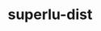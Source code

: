 ---
title: "superlu-dist"
layout: cache
categories: [package, develop-2024-03-24]
meta: {"versions": ["7.2.0", "8.2.1"], "compilers": ["cce@=15.0.1", "gcc@=10.3.0", "gcc@=11.4.0", "gcc@=7.3.1", "gcc@=9.4.0", "oneapi@=2023.2.0", "oneapi@=2024.0.0"], "oss": ["amzn2", "rhel8", "sle_hpc15", "ubuntu20.04", "ubuntu22.04"], "platforms": ["linux"], "targets": ["aarch64", "neoverse_n1", "neoverse_v1", "neoverse_v2", "ppc64le", "x86_64_v3", "x86_64_v4", "zen4"], "stacks": ["aws-pcluster-x86_64_v4", "e4s", "e4s-cray-rhel", "e4s-cray-sles", "e4s-neoverse-v2", "e4s-neoverse_v1", "e4s-oneapi", "e4s-power", "e4s-rocm-external", "radiuss-aws", "radiuss-aws-aarch64", "root"], "num_specs": 24, "num_specs_by_stack": {"radiuss-aws-aarch64": 2, "root": 24, "radiuss-aws": 1, "aws-pcluster-x86_64_v4": 2, "e4s-cray-rhel": 2, "e4s-cray-sles": 1, "e4s-power": 2, "e4s-neoverse_v1": 4, "e4s-neoverse-v2": 4, "e4s": 1, "e4s-rocm-external": 4, "e4s-oneapi": 1}}
spec_details: [{"hash": "myjohr7ncsh6ayzbo52eutcxuy2cyrym", "compiler": "gcc@=7.3.1", "versions": ["8.2.1"], "os": "amzn2", "platform": "linux", "target": "aarch64", "variants": ["build_system=cmake", "build_type=Release", "~cuda", "generator=make", "~int64", "~ipo", "~openmp", "+parmetis", "~rocm", "+shared"], "stacks": ["radiuss-aws-aarch64", "root"], "size": "-", "tarball": "https://binaries.spack.io/develop-2024-03-24/build_cache/linux-amzn2-aarch64/gcc-7.3.1/superlu-dist-8.2.1/linux-amzn2-aarch64-gcc-7.3.1-superlu-dist-8.2.1-myjohr7ncsh6ayzbo52eutcxuy2cyrym.spack"}, {"hash": "fcsojnjivkcxkixlkfohvpwecgamou37", "compiler": "gcc@=7.3.1", "versions": ["8.2.1"], "os": "amzn2", "platform": "linux", "target": "neoverse_n1", "variants": ["build_system=cmake", "build_type=Release", "~cuda", "generator=make", "~int64", "~ipo", "~openmp", "+parmetis", "~rocm", "+shared"], "stacks": ["radiuss-aws-aarch64", "root"], "size": "-", "tarball": "https://binaries.spack.io/develop-2024-03-24/build_cache/linux-amzn2-neoverse_n1/gcc-7.3.1/superlu-dist-8.2.1/linux-amzn2-neoverse_n1-gcc-7.3.1-superlu-dist-8.2.1-fcsojnjivkcxkixlkfohvpwecgamou37.spack"}, {"hash": "dztlpiihohruugy3h7oktc2a4wxbqu2w", "compiler": "gcc@=7.3.1", "versions": ["8.2.1"], "os": "amzn2", "platform": "linux", "target": "x86_64_v3", "variants": ["build_system=cmake", "build_type=Release", "~cuda", "generator=make", "~int64", "~ipo", "~openmp", "+parmetis", "~rocm", "+shared"], "stacks": ["root", "radiuss-aws"], "size": "-", "tarball": "https://binaries.spack.io/develop-2024-03-24/build_cache/linux-amzn2-x86_64_v3/gcc-7.3.1/superlu-dist-8.2.1/linux-amzn2-x86_64_v3-gcc-7.3.1-superlu-dist-8.2.1-dztlpiihohruugy3h7oktc2a4wxbqu2w.spack"}, {"hash": "hpazvg4lcm4ewuizj24jv7aph3iioxdr", "compiler": "oneapi@=2023.2.0", "versions": ["8.2.1"], "os": "amzn2", "platform": "linux", "target": "x86_64_v3", "variants": ["build_system=cmake", "build_type=Release", "~cuda", "generator=make", "~int64", "~ipo", "~openmp", "+parmetis", "~rocm", "+shared"], "stacks": ["root", "aws-pcluster-x86_64_v4"], "size": "-", "tarball": "https://binaries.spack.io/develop-2024-03-24/build_cache/linux-amzn2-x86_64_v3/oneapi-2023.2.0/superlu-dist-8.2.1/linux-amzn2-x86_64_v3-oneapi-2023.2.0-superlu-dist-8.2.1-hpazvg4lcm4ewuizj24jv7aph3iioxdr.spack"}, {"hash": "ylvagzc6mypuo2ncoerxb4wn7cr2y7f3", "compiler": "oneapi@=2023.2.0", "versions": ["8.2.1"], "os": "amzn2", "platform": "linux", "target": "x86_64_v4", "variants": ["build_system=cmake", "build_type=Release", "~cuda", "generator=make", "~int64", "~ipo", "~openmp", "+parmetis", "~rocm", "+shared"], "stacks": ["root", "aws-pcluster-x86_64_v4"], "size": "-", "tarball": "https://binaries.spack.io/develop-2024-03-24/build_cache/linux-amzn2-x86_64_v4/oneapi-2023.2.0/superlu-dist-8.2.1/linux-amzn2-x86_64_v4-oneapi-2023.2.0-superlu-dist-8.2.1-ylvagzc6mypuo2ncoerxb4wn7cr2y7f3.spack"}, {"hash": "p64kaeezivnr25ppxa6bztek74cjf3eh", "compiler": "cce@=15.0.1", "versions": ["8.2.1"], "os": "rhel8", "platform": "linux", "target": "zen4", "variants": ["build_system=cmake", "build_type=Release", "~cuda", "generator=make", "~int64", "~ipo", "~openmp", "+parmetis", "~rocm", "+shared"], "stacks": ["root", "e4s-cray-rhel"], "size": "-", "tarball": "https://binaries.spack.io/develop-2024-03-24/build_cache/linux-rhel8-zen4/cce-15.0.1/superlu-dist-8.2.1/linux-rhel8-zen4-cce-15.0.1-superlu-dist-8.2.1-p64kaeezivnr25ppxa6bztek74cjf3eh.spack"}, {"hash": "lcvc5jvh5rr22a7smf234gj3jfaumiah", "compiler": "cce@=15.0.1", "versions": ["7.2.0"], "os": "rhel8", "platform": "linux", "target": "zen4", "variants": ["build_system=cmake", "build_type=Release", "~cuda", "generator=make", "~int64", "~ipo", "~openmp", "+parmetis", "patches=8da9e21", "~rocm", "+shared"], "stacks": ["root", "e4s-cray-rhel"], "size": "-", "tarball": "https://binaries.spack.io/develop-2024-03-24/build_cache/linux-rhel8-zen4/cce-15.0.1/superlu-dist-7.2.0/linux-rhel8-zen4-cce-15.0.1-superlu-dist-7.2.0-lcvc5jvh5rr22a7smf234gj3jfaumiah.spack"}, {"hash": "d4cfo72pvkob3lqw4auma5wuhjx7lvoi", "compiler": "gcc@=10.3.0", "versions": ["8.2.1"], "os": "sle_hpc15", "platform": "linux", "target": "x86_64_v4", "variants": ["build_system=cmake", "build_type=Release", "~cuda", "generator=make", "~int64", "~ipo", "~openmp", "+parmetis", "~rocm", "+shared"], "stacks": ["root", "e4s-cray-sles"], "size": "-", "tarball": "https://binaries.spack.io/develop-2024-03-24/build_cache/linux-sle_hpc15-x86_64_v4/gcc-10.3.0/superlu-dist-8.2.1/linux-sle_hpc15-x86_64_v4-gcc-10.3.0-superlu-dist-8.2.1-d4cfo72pvkob3lqw4auma5wuhjx7lvoi.spack"}, {"hash": "knjsssjrjmdfj7ej6egkvk3vznjdmr5x", "compiler": "gcc@=9.4.0", "versions": ["8.2.1"], "os": "ubuntu20.04", "platform": "linux", "target": "ppc64le", "variants": ["build_system=cmake", "build_type=Release", "~cuda", "generator=make", "~int64", "~ipo", "~openmp", "+parmetis", "~rocm", "+shared"], "stacks": ["e4s-power", "root"], "size": "-", "tarball": "https://binaries.spack.io/develop-2024-03-24/build_cache/linux-ubuntu20.04-ppc64le/gcc-9.4.0/superlu-dist-8.2.1/linux-ubuntu20.04-ppc64le-gcc-9.4.0-superlu-dist-8.2.1-knjsssjrjmdfj7ej6egkvk3vznjdmr5x.spack"}, {"hash": "hzs627wftplmciyreczqguzxswzf6dpt", "compiler": "gcc@=9.4.0", "versions": ["8.2.1"], "os": "ubuntu20.04", "platform": "linux", "target": "ppc64le", "variants": ["build_system=cmake", "build_type=Release", "+cuda", "cuda_arch=70", "generator=make", "~int64", "~ipo", "~openmp", "+parmetis", "~rocm", "+shared"], "stacks": ["e4s-power", "root"], "size": "-", "tarball": "https://binaries.spack.io/develop-2024-03-24/build_cache/linux-ubuntu20.04-ppc64le/gcc-9.4.0/superlu-dist-8.2.1/linux-ubuntu20.04-ppc64le-gcc-9.4.0-superlu-dist-8.2.1-hzs627wftplmciyreczqguzxswzf6dpt.spack"}, {"hash": "fa2cya5awmorb4zyddqhgtzk2oskg6nq", "compiler": "gcc@=11.4.0", "versions": ["8.2.1"], "os": "ubuntu22.04", "platform": "linux", "target": "neoverse_v1", "variants": ["build_system=cmake", "build_type=Release", "~cuda", "generator=make", "~int64", "~ipo", "~openmp", "+parmetis", "~rocm", "+shared"], "stacks": ["root", "e4s-neoverse_v1"], "size": "-", "tarball": "https://binaries.spack.io/develop-2024-03-24/build_cache/linux-ubuntu22.04-neoverse_v1/gcc-11.4.0/superlu-dist-8.2.1/linux-ubuntu22.04-neoverse_v1-gcc-11.4.0-superlu-dist-8.2.1-fa2cya5awmorb4zyddqhgtzk2oskg6nq.spack"}, {"hash": "qqs744mxf2vsn7tbd77frpgpedfsdppw", "compiler": "gcc@=11.4.0", "versions": ["8.2.1"], "os": "ubuntu22.04", "platform": "linux", "target": "neoverse_v1", "variants": ["build_system=cmake", "build_type=Release", "+cuda", "cuda_arch=90", "generator=make", "~int64", "~ipo", "~openmp", "+parmetis", "~rocm", "+shared"], "stacks": ["root", "e4s-neoverse_v1"], "size": "-", "tarball": "https://binaries.spack.io/develop-2024-03-24/build_cache/linux-ubuntu22.04-neoverse_v1/gcc-11.4.0/superlu-dist-8.2.1/linux-ubuntu22.04-neoverse_v1-gcc-11.4.0-superlu-dist-8.2.1-qqs744mxf2vsn7tbd77frpgpedfsdppw.spack"}, {"hash": "tlvey66i66qfruacvm5e3mpgneseujdo", "compiler": "gcc@=11.4.0", "versions": ["8.2.1"], "os": "ubuntu22.04", "platform": "linux", "target": "neoverse_v1", "variants": ["build_system=cmake", "build_type=Release", "+cuda", "cuda_arch=75", "generator=make", "~int64", "~ipo", "~openmp", "+parmetis", "~rocm", "+shared"], "stacks": ["root", "e4s-neoverse_v1"], "size": "-", "tarball": "https://binaries.spack.io/develop-2024-03-24/build_cache/linux-ubuntu22.04-neoverse_v1/gcc-11.4.0/superlu-dist-8.2.1/linux-ubuntu22.04-neoverse_v1-gcc-11.4.0-superlu-dist-8.2.1-tlvey66i66qfruacvm5e3mpgneseujdo.spack"}, {"hash": "oagmdctz77jtgyhjcttadzjkjex625na", "compiler": "gcc@=11.4.0", "versions": ["8.2.1"], "os": "ubuntu22.04", "platform": "linux", "target": "neoverse_v1", "variants": ["build_system=cmake", "build_type=Release", "+cuda", "cuda_arch=80", "generator=make", "~int64", "~ipo", "~openmp", "+parmetis", "~rocm", "+shared"], "stacks": ["root", "e4s-neoverse_v1"], "size": "-", "tarball": "https://binaries.spack.io/develop-2024-03-24/build_cache/linux-ubuntu22.04-neoverse_v1/gcc-11.4.0/superlu-dist-8.2.1/linux-ubuntu22.04-neoverse_v1-gcc-11.4.0-superlu-dist-8.2.1-oagmdctz77jtgyhjcttadzjkjex625na.spack"}, {"hash": "hwmostpstmo6szhgez52u3pxyzl7tycd", "compiler": "gcc@=11.4.0", "versions": ["8.2.1"], "os": "ubuntu22.04", "platform": "linux", "target": "neoverse_v2", "variants": ["build_system=cmake", "build_type=Release", "~cuda", "generator=make", "~int64", "~ipo", "~openmp", "+parmetis", "~rocm", "+shared"], "stacks": ["root", "e4s-neoverse-v2"], "size": "-", "tarball": "https://binaries.spack.io/develop-2024-03-24/build_cache/linux-ubuntu22.04-neoverse_v2/gcc-11.4.0/superlu-dist-8.2.1/linux-ubuntu22.04-neoverse_v2-gcc-11.4.0-superlu-dist-8.2.1-hwmostpstmo6szhgez52u3pxyzl7tycd.spack"}, {"hash": "57okzhnbukxesylspomi3obudofmtsdq", "compiler": "gcc@=11.4.0", "versions": ["8.2.1"], "os": "ubuntu22.04", "platform": "linux", "target": "neoverse_v2", "variants": ["build_system=cmake", "build_type=Release", "+cuda", "cuda_arch=90", "generator=make", "~int64", "~ipo", "~openmp", "+parmetis", "~rocm", "+shared"], "stacks": ["root", "e4s-neoverse-v2"], "size": "-", "tarball": "https://binaries.spack.io/develop-2024-03-24/build_cache/linux-ubuntu22.04-neoverse_v2/gcc-11.4.0/superlu-dist-8.2.1/linux-ubuntu22.04-neoverse_v2-gcc-11.4.0-superlu-dist-8.2.1-57okzhnbukxesylspomi3obudofmtsdq.spack"}, {"hash": "lrm2q3tvqzduaskrezmgqjcj4zps56eg", "compiler": "gcc@=11.4.0", "versions": ["8.2.1"], "os": "ubuntu22.04", "platform": "linux", "target": "neoverse_v2", "variants": ["build_system=cmake", "build_type=Release", "+cuda", "cuda_arch=80", "generator=make", "~int64", "~ipo", "~openmp", "+parmetis", "~rocm", "+shared"], "stacks": ["root", "e4s-neoverse-v2"], "size": "-", "tarball": "https://binaries.spack.io/develop-2024-03-24/build_cache/linux-ubuntu22.04-neoverse_v2/gcc-11.4.0/superlu-dist-8.2.1/linux-ubuntu22.04-neoverse_v2-gcc-11.4.0-superlu-dist-8.2.1-lrm2q3tvqzduaskrezmgqjcj4zps56eg.spack"}, {"hash": "wfobpav77mb7hk76ncis6gefsz7wpzbk", "compiler": "gcc@=11.4.0", "versions": ["8.2.1"], "os": "ubuntu22.04", "platform": "linux", "target": "neoverse_v2", "variants": ["build_system=cmake", "build_type=Release", "+cuda", "cuda_arch=75", "generator=make", "~int64", "~ipo", "~openmp", "+parmetis", "~rocm", "+shared"], "stacks": ["root", "e4s-neoverse-v2"], "size": "-", "tarball": "https://binaries.spack.io/develop-2024-03-24/build_cache/linux-ubuntu22.04-neoverse_v2/gcc-11.4.0/superlu-dist-8.2.1/linux-ubuntu22.04-neoverse_v2-gcc-11.4.0-superlu-dist-8.2.1-wfobpav77mb7hk76ncis6gefsz7wpzbk.spack"}, {"hash": "6baqm2ld5wyc2uuzyz3mgfh7yaklq4sr", "compiler": "gcc@=11.4.0", "versions": ["8.2.1"], "os": "ubuntu22.04", "platform": "linux", "target": "x86_64_v3", "variants": ["build_system=cmake", "build_type=Release", "~cuda", "generator=make", "~int64", "~ipo", "~openmp", "+parmetis", "~rocm", "+shared"], "stacks": ["root", "e4s"], "size": "-", "tarball": "https://binaries.spack.io/develop-2024-03-24/build_cache/linux-ubuntu22.04-x86_64_v3/gcc-11.4.0/superlu-dist-8.2.1/linux-ubuntu22.04-x86_64_v3-gcc-11.4.0-superlu-dist-8.2.1-6baqm2ld5wyc2uuzyz3mgfh7yaklq4sr.spack"}, {"hash": "fcl6zwemldqmlg6bo64fw6c5dtwcekw2", "compiler": "gcc@=11.4.0", "versions": ["8.2.1"], "os": "ubuntu22.04", "platform": "linux", "target": "x86_64_v3", "variants": ["build_system=cmake", "build_type=Release", "~cuda", "generator=make", "~int64", "~ipo", "~openmp", "+parmetis", "~rocm", "+shared"], "stacks": ["root", "e4s-rocm-external"], "size": "-", "tarball": "https://binaries.spack.io/develop-2024-03-24/build_cache/linux-ubuntu22.04-x86_64_v3/gcc-11.4.0/superlu-dist-8.2.1/linux-ubuntu22.04-x86_64_v3-gcc-11.4.0-superlu-dist-8.2.1-fcl6zwemldqmlg6bo64fw6c5dtwcekw2.spack"}, {"hash": "ksvnpi4a5h3alkqqkvx7ejugvbuu44a5", "compiler": "gcc@=11.4.0", "versions": ["8.2.1"], "os": "ubuntu22.04", "platform": "linux", "target": "x86_64_v3", "variants": ["build_system=cmake", "build_type=Release", "~cuda", "generator=make", "~int64", "~ipo", "~openmp", "+parmetis", "~rocm", "+shared"], "stacks": ["root", "e4s-rocm-external"], "size": "-", "tarball": "https://binaries.spack.io/develop-2024-03-24/build_cache/linux-ubuntu22.04-x86_64_v3/gcc-11.4.0/superlu-dist-8.2.1/linux-ubuntu22.04-x86_64_v3-gcc-11.4.0-superlu-dist-8.2.1-ksvnpi4a5h3alkqqkvx7ejugvbuu44a5.spack"}, {"hash": "pclemlmetgqog3qfhhojcnskvf3d3wrd", "compiler": "gcc@=11.4.0", "versions": ["8.2.1"], "os": "ubuntu22.04", "platform": "linux", "target": "x86_64_v3", "variants": ["amdgpu_target=gfx90a", "build_system=cmake", "build_type=Release", "~cuda", "generator=make", "~int64", "~ipo", "~openmp", "+parmetis", "+rocm", "+shared"], "stacks": ["root", "e4s-rocm-external"], "size": "-", "tarball": "https://binaries.spack.io/develop-2024-03-24/build_cache/linux-ubuntu22.04-x86_64_v3/gcc-11.4.0/superlu-dist-8.2.1/linux-ubuntu22.04-x86_64_v3-gcc-11.4.0-superlu-dist-8.2.1-pclemlmetgqog3qfhhojcnskvf3d3wrd.spack"}, {"hash": "yvzhne673xs4nd7kfbtfmvnzacy57oxb", "compiler": "gcc@=11.4.0", "versions": ["8.2.1"], "os": "ubuntu22.04", "platform": "linux", "target": "x86_64_v3", "variants": ["amdgpu_target=gfx908", "build_system=cmake", "build_type=Release", "~cuda", "generator=make", "~int64", "~ipo", "~openmp", "+parmetis", "+rocm", "+shared"], "stacks": ["root", "e4s-rocm-external"], "size": "-", "tarball": "https://binaries.spack.io/develop-2024-03-24/build_cache/linux-ubuntu22.04-x86_64_v3/gcc-11.4.0/superlu-dist-8.2.1/linux-ubuntu22.04-x86_64_v3-gcc-11.4.0-superlu-dist-8.2.1-yvzhne673xs4nd7kfbtfmvnzacy57oxb.spack"}, {"hash": "hcctb5fbprbmmgklj3hf66dijs2hqiv7", "compiler": "oneapi@=2024.0.0", "versions": ["8.2.1"], "os": "ubuntu22.04", "platform": "linux", "target": "x86_64_v3", "variants": ["build_system=cmake", "build_type=Release", "~cuda", "generator=make", "~int64", "~ipo", "~openmp", "+parmetis", "~rocm", "+shared"], "stacks": ["e4s-oneapi", "root"], "size": "-", "tarball": "https://binaries.spack.io/develop-2024-03-24/build_cache/linux-ubuntu22.04-x86_64_v3/oneapi-2024.0.0/superlu-dist-8.2.1/linux-ubuntu22.04-x86_64_v3-oneapi-2024.0.0-superlu-dist-8.2.1-hcctb5fbprbmmgklj3hf66dijs2hqiv7.spack"}]
---
